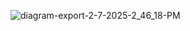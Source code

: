 
![diagram-export-2-7-2025-2_46_18-PM](https://github.com/user-attachments/assets/6cc9d8d7-2470-4754-b749-d57284000b20)
